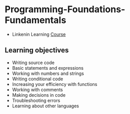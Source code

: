 # Programming-Foundations-Fundamentals
- Linkenin Learning [Course](https://www.linkedin.com/learning/programming-foundations-fundamentals-3/the-fundamentals-of-programming)
## Learning objectives
- Writing source code
- Basic statements and expressions
- Working with numbers and strings
- Writing conditional code
- Increasing your efficiency with functions
- Working with comments
- Making decisions in code
- Troubleshooting errors
- Learning about other languages
